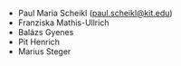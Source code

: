 * Paul Maria Scheikl (paul.scheikl@kit.edu)
* Franziska Mathis-Ullrich
* Balázs Gyenes
* Pit Henrich
* Marius Steger
